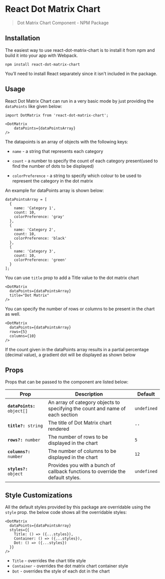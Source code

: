 

# React Dot Matrix Chart

>Dot Matrix Chart Component - NPM Package

## Installation
The easiest way to use react-dot-matrix-chart is to install it from npm and build it into your app with Webpack.
```
npm install react-dot-matrix-chart
```
You’ll need to install React separately since it isn't included in the package.

## Usage

React Dot Matrix Chart can run in a very basic mode by just providing the `dataPoints` like given below:
```
import DotMatrix from 'react-dot-matrix-chart';

<DotMatrix
    dataPoints={dataPointsArray}
/>
```
The datapoints is an array of objects with the following keys:

-  `name` - a string that represents each category

-  `count` - a number to specify the count of each category present(used to find the number of dots to be displayed)

-  `colorPreference` - a string to specify which colour to be used to represent the category in the dot matrix

An example for dataPoints array is shown below:
```
dataPointsArray = [
  {
    name: 'Category 1',
    count: 10,
    colorPreference: 'gray'
  },
  {
    name: 'Category 2',
    count: 10,
    colorPreference: 'black'
  },
  {
    name: 'Category 3',
    count: 10,
    colorPreference: 'green'
  }
];
```
You can use `title` prop to add a Title value to the dot matrix chart
```
<DotMatrix
  dataPoints={dataPointsArray}
  title="Dot Matrix"
/>
```
You can specify the number of rows or columns to be present in the chart as well.
```
<DotMatrix
  dataPoints={dataPointsArray}
  rows={5}
  columns={10}
/>
```
If the count given in the dataPoints array results in a partial percentage (decimal value), a gradient dot will be displayed as shown below

## Props

Props that can be passed to the component are listed below:

<table>
    <thead>
        <tr>
            <th>Prop</th>
            <th>Description</th>
            <th>Default</th>
        </tr>
    </thead>
    <tbody>
        <tr>
            <td><code><b>dataPoints:</b> object[]</code></td>
            <td>
                 An array of category objects to specifying the count and name of each section
            </td>
            <td><code>undefined</code></td>
        </tr>
        <tr>
            <td><code><b>title?:</b> string</code></td>
            <td>
                The title of Dot Matrix chart rendered
            </td>
            <td><code>''</code></td>
        </tr>
        <tr>
            <td><code><b>rows?:</b> number</code></td>
            <td>
              The number of rows to be displayed in the chart
            </td>
            <td><code>5</code></td>
        </tr>
        <tr>
            <td><code><b>columns?:</b> number</code></td>
            <td>
               The number of columns to be displayed in the chart
            </td>
            <td><code>12</code></td>
        </tr>
        <tr>
            <td><code><b>styles?:</b> object</code></td>
            <td>
               Provides you with a bunch of callback functions to override the default styles.
            </td>
            <td><code>undefined</code></td>
        </tr>
    </tbody>
</table>

## Style Customizations

All the default styles provided by this package are overridable using the `style` prop.
the below code shows all the overridable styles:
```
<DotMatrix
  dataPoints={dataPointsArray}
  styles={{
    Title: () => ({...styles}),
    Container: () => ({...styles}),
    Dot: () => ({...styles})
  }}
/>
```
-  `Title` - overrides the chart title style
-  `Container` - overrides the dot matrix chart container style
-  `Dot` - overrides the style of each dot in the chart